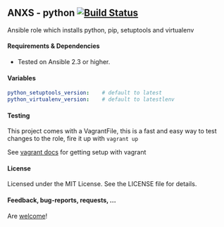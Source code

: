 ## ANXS - python [![Build Status](https://travis-ci.org/ANXS/python.png)](https://travis-ci.org/ANXS/python)

Ansible role which installs python, pip, setuptools and virtualenv


#### Requirements & Dependencies
- Tested on Ansible 2.3 or higher.


#### Variables

```yaml
python_setuptools_version:    # default to latest
python_virtualenv_version:    # default to latestlenv
```


#### Testing
This project comes with a VagrantFile, this is a fast and easy way to test changes to the role, fire it up with `vagrant up`

See [vagrant docs](https://docs.vagrantup.com/v2/) for getting setup with vagrant


#### License

Licensed under the MIT License. See the LICENSE file for details.


#### Feedback, bug-reports, requests, ...

Are [welcome](https://github.com/ANXS/python/issues)!
